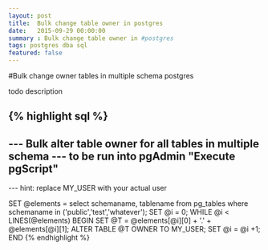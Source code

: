 ```yaml
---
layout: post
title:  Bulk change table owner in postgres
date:   2015-09-29 00:00:00
summary : Bulk change table owner in #postgres
tags: postgres dba sql 
featured: false
---
```


#Bulk change owner tables in multiple schema postgres

todo description

{% highlight sql %}
---------------------------------------------------------------------------------
--- Bulk alter table owner for all tables in multiple schema
--- to be run into pgAdmin "Execute pgScript"
---------------------------------------------------------------------------------
--- hint: replace MY_USER with your actual user

SET @elements = select schemaname, tablename from pg_tables where schemaname in ('public','test','whatever');
SET @i = 0;
WHILE @i < LINES(@elements)
BEGIN
    SET @T = @elements[@i][0] + '.' + @elements[@i][1];
    ALTER TABLE @T OWNER TO MY_USER;
    SET @i = @i +1;
END
{% endhighlight %}